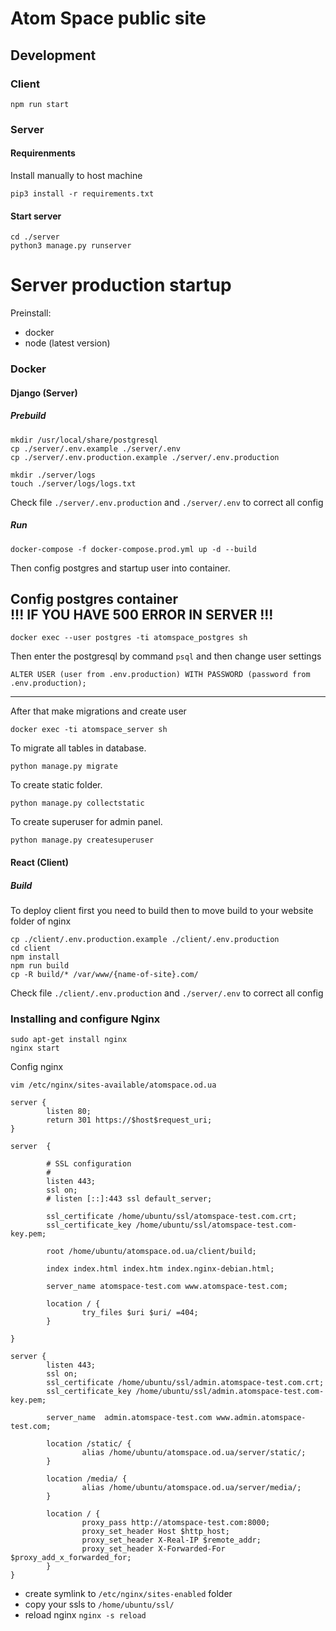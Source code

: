 # Atom Space public site

## Development

### Client

``` 
npm run start
```

### Server

#### Requirenments

Install manually to host machine
```
pip3 install -r requirements.txt
```

#### Start server

```
cd ./server
python3 manage.py runserver
```


# Server production startup

Preinstall:
- docker
- node (latest version)

### Docker 

#### Django (Server)
##### Prebuild
```
mkdir /usr/local/share/postgresql
cp ./server/.env.example ./server/.env
cp ./server/.env.production.example ./server/.env.production

mkdir ./server/logs
touch ./server/logs/logs.txt
```
Check file ```./server/.env.production``` and ```./server/.env```
 to correct all config

##### Run
```
docker-compose -f docker-compose.prod.yml up -d --build
```


Then config postgres and startup user into container.

Config postgres container  
!!! IF YOU HAVE 500 ERROR IN SERVER !!! 
-----------------
```
docker exec --user postgres -ti atomspace_postgres sh
```
Then enter the postgresql by command ```psql```
and then change user settings
```
ALTER USER (user from .env.production) WITH PASSWORD (password from .env.production);
```
-----------------  
After that make migrations and create user
```
docker exec -ti atomspace_server sh
```
To migrate all tables in database.
```
python manage.py migrate
```
To create static folder.
```
python manage.py collectstatic
```
To create superuser for admin panel.
```
python manage.py createsuperuser
```

#### React (Client)

##### Build

To deploy client first you need to build then to move build to your website folder of nginx  
 
```
cp ./client/.env.production.example ./client/.env.production
cd client
npm install
npm run build
cp -R build/* /var/www/{name-of-site}.com/
```
Check file ```./client/.env.production``` and ```./server/.env```
 to correct all config

### Installing and configure Nginx


```
sudo apt-get install nginx
nginx start
```



Config nginx
```
vim /etc/nginx/sites-available/atomspace.od.ua
```
```
server {
        listen 80;
        return 301 https://$host$request_uri;
}

server  {
        
        # SSL configuration
        #
        listen 443;
        ssl on;
        # listen [::]:443 ssl default_server;

        ssl_certificate /home/ubuntu/ssl/atomspace-test.com.crt;
        ssl_certificate_key /home/ubuntu/ssl/atomspace-test.com-key.pem;

        root /home/ubuntu/atomspace.od.ua/client/build;

        index index.html index.htm index.nginx-debian.html;

        server_name atomspace-test.com www.atomspace-test.com;

        location / {
                try_files $uri $uri/ =404;
        }

}

server {
        listen 443;
        ssl on;
        ssl_certificate /home/ubuntu/ssl/admin.atomspace-test.com.crt;
        ssl_certificate_key /home/ubuntu/ssl/admin.atomspace-test.com-key.pem;

        server_name  admin.atomspace-test.com www.admin.atomspace-test.com;

        location /static/ {
                alias /home/ubuntu/atomspace.od.ua/server/static/;
        }

        location /media/ {
                alias /home/ubuntu/atomspace.od.ua/server/media/;
        }

        location / {
                proxy_pass http://atomspace-test.com:8000;
                proxy_set_header Host $http_host;
                proxy_set_header X-Real-IP $remote_addr;
                proxy_set_header X-Forwarded-For $proxy_add_x_forwarded_for;
        }
}
```
- create symlink to ```/etc/nginx/sites-enabled``` folder
- copy your ssls to ```/home/ubuntu/ssl/```
- reload nginx ```nginx -s reload```
